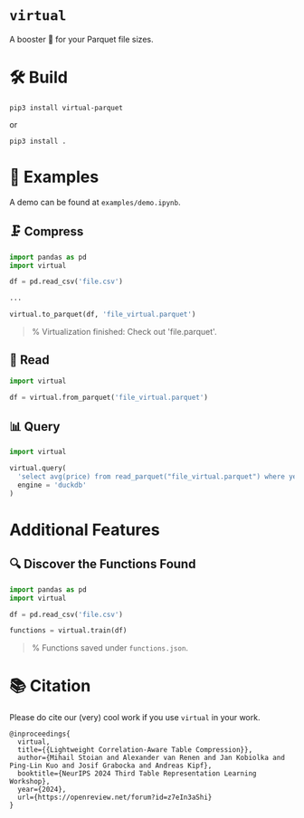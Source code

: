 # `virtual`

A booster 💪 for your Parquet file sizes.

# 🛠 Build

```
pip3 install virtual-parquet
```

or 

```
pip3 install .
```

# 🔗 Examples

A demo can be found at `examples/demo.ipynb`.

## 🗜️ Compress

```python
import pandas as pd
import virtual

df = pd.read_csv('file.csv')

...

virtual.to_parquet(df, 'file_virtual.parquet')
```
> % Virtualization finished: Check out 'file.parquet'.

## 🥢 Read

```python
import virtual

df = virtual.from_parquet('file_virtual.parquet')
```

## 📊 Query

```python
import virtual

virtual.query(
  'select avg(price) from read_parquet("file_virtual.parquet") where year >= 2024',
  engine = 'duckdb'
)
```

# Additional Features

## 🔍 Discover the Functions Found

```python
import pandas as pd
import virtual

df = pd.read_csv('file.csv')

functions = virtual.train(df)
```
> % Functions saved under `functions.json`.


# 📚 Citation

Please do cite our (very) cool work if you use `virtual` in your work.

```
@inproceedings{
  virtual,
  title={{Lightweight Correlation-Aware Table Compression}},
  author={Mihail Stoian and Alexander van Renen and Jan Kobiolka and Ping-Lin Kuo and Josif Grabocka and Andreas Kipf},
  booktitle={NeurIPS 2024 Third Table Representation Learning Workshop},
  year={2024},
  url={https://openreview.net/forum?id=z7eIn3aShi}
}
```